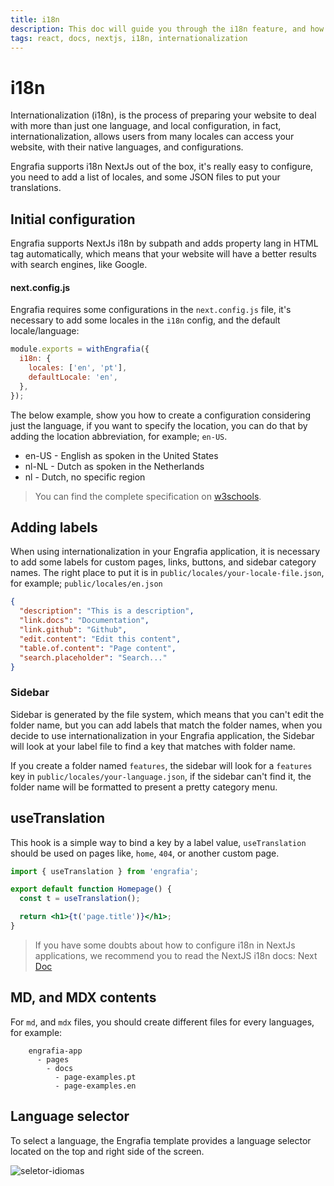 ```yaml
---
title: i18n
description: This doc will guide you through the i18n feature, and how you can configure translations in your documentation.
tags: react, docs, nextjs, i18n, internationalization
---
```


# i18n

Internationalization (i18n), is the process of preparing your website to deal with more than just one language, and local configuration, in fact, internationalization, allows users from many locales can access your website, with their native languages, and configurations.

Engrafia supports i18n NextJs out of the box, it's really easy to configure, you need to add a list of locales, and some JSON files to put your translations.

## Initial configuration

Engrafia supports NextJs i18n by subpath and adds property lang in HTML tag automatically, which means that your website will have a better results with search engines, like Google.

#### next.config.js

Engrafia requires some configurations in the `next.config.js` file, it's necessary to add some locales in the `i18n` config, and the default locale/language:

```js
module.exports = withEngrafia({
  i18n: {
    locales: ['en', 'pt'],
    defaultLocale: 'en',
  },
});
```

The below example, show you how to create a configuration considering just the language, if you want to specify the location, you can do that by adding the location abbreviation, for example; `en-US`.

- en-US - English as spoken in the United States
- nl-NL - Dutch as spoken in the Netherlands
- nl - Dutch, no specific region

> You can find the complete specification on [w3schools](https://www.w3schools.com/tags/ref_language_codes.asp).

## Adding labels

When using internationalization in your Engrafia application, it is necessary to add some labels for custom pages, links, buttons, and sidebar category names.
The right place to put it is in `public/locales/your-locale-file.json`, for example; `public/locales/en.json`

```json
{
  "description": "This is a description",
  "link.docs": "Documentation",
  "link.github": "Github",
  "edit.content": "Edit this content",
  "table.of.content": "Page content",
  "search.placeholder": "Search..."
}
```

### Sidebar

Sidebar is generated by the file system, which means that you can't edit the folder name, but you can add labels that match the folder names, when you decide to use internationalization in your Engrafia application, the Sidebar will look at your label file to find a key that matches with folder name.

If you create a folder named `features`, the sidebar will look for a `features` key in `public/locales/your-language.json`, if the sidebar can't find it, the folder name will be formatted to present a pretty category menu.

## useTranslation

This hook is a simple way to bind a key by a label value, `useTranslation` should be used on pages like, `home`, `404`, or another custom page.

```jsx
import { useTranslation } from 'engrafia';

export default function Homepage() {
  const t = useTranslation();

  return <h1>{t('page.title')}</h1>;
}
```

> If you have some doubts about how to configure i18n in NextJs applications, we recommend you to read the NextJS i18n docs: Next [Doc](https://nextjs.org/docs/advanced-features/i18n-routing)

## MD, and MDX contents

For `md`, and `mdx` files, you should create different files for every languages, for example:

```mdx
    engrafia-app
      - pages
        - docs
          - page-examples.pt
          - page-examples.en
```

## Language selector

To select a language, the Engrafia template provides a language selector located on the top and right side of the screen.

![seletor-idiomas](/imgs/versioning.png)
